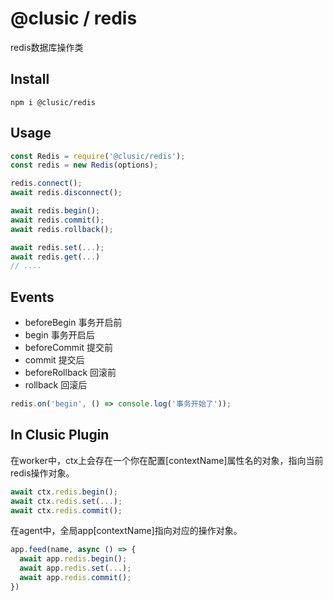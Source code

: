 # @clusic / redis

redis数据库操作类

## Install

```shell
npm i @clusic/redis
```

## Usage

```javascript
const Redis = require('@clusic/redis');
const redis = new Redis(options);

redis.connect();
await redis.disconnect();

await redis.begin();
await redis.commit();
await redis.rollback();

await redis.set(...);
await redis.get(...)
// ....
```

## Events

- beforeBegin 事务开启前
- begin 事务开启后
- beforeCommit 提交前
- commit 提交后
- beforeRollback 回滚前
- rollback 回滚后

```javascript
redis.on('begin', () => console.log('事务开始了'));
```

## In Clusic Plugin

在worker中，ctx上会存在一个你在配置[contextName]属性名的对象，指向当前redis操作对象。

```javascript
await ctx.redis.begin();
await ctx.redis.set(...);
await ctx.redis.commit();
```

在agent中，全局app[contextName]指向对应的操作对象。

```javascript
app.feed(name, async () => {
  await app.redis.begin();
  await app.redis.set(...);
  await app.redis.commit();
})
```